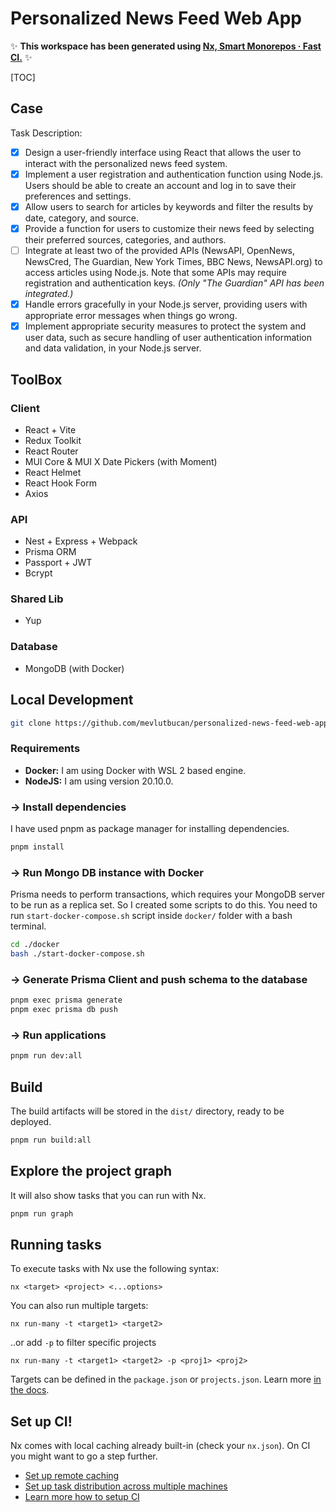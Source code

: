 # Personalized News Feed Web App

✨ **This workspace has been generated using [Nx, Smart Monorepos · Fast CI.](https://nx.dev)** ✨

[TOC]

## Case

Task Description:

- [x] Design a user-friendly interface using React that allows the user to interact with the personalized news feed system.
- [x] Implement a user registration and authentication function using Node.js. Users should be able to create an account and log in to save their preferences and settings.
- [x] Allow users to search for articles by keywords and filter the results by date, category, and source.
- [x] Provide a function for users to customize their news feed by selecting their preferred sources, categories, and authors.
- [ ] Integrate at least two of the provided APIs (NewsAPI, OpenNews, NewsCred, The Guardian, New York Times, BBC News, NewsAPI.org) to access articles using Node.js. Note that some APIs may require registration and authentication keys.
  *(Only "The Guardian" API has been integrated.)*
- [x] Handle errors gracefully in your Node.js server, providing users with appropriate error messages when things go wrong.
- [x] Implement appropriate security measures to protect the system and user data, such as secure handling of user authentication information and data validation, in your Node.js server.

## ToolBox

### Client

- React + Vite
- Redux Toolkit
- React Router
- MUI Core & MUI X Date Pickers (with Moment)
- React Helmet
- React Hook Form
- Axios

### API

- Nest + Express + Webpack
- Prisma ORM
- Passport + JWT
- Bcrypt

### Shared Lib

- Yup

### Database

- MongoDB (with Docker)

## Local Development

```bash
git clone https://github.com/mevlutbucan/personalized-news-feed-web-app.git
```

### Requirements

- **Docker:** I am using Docker with WSL 2 based engine.
- **NodeJS:** I am using version 20.10.0.

### -> Install dependencies

I have used pnpm as package manager for installing dependencies.

```bash
pnpm install
```

### -> Run Mongo DB instance with Docker

Prisma needs to perform transactions, which requires your MongoDB server to be run as a replica set. So I created some scripts to do this. You need to run `start-docker-compose.sh` script inside `docker/` folder with a bash terminal.

```bash
cd ./docker
bash ./start-docker-compose.sh
```

### -> Generate Prisma Client and push schema to the database

```bash
pnpm exec prisma generate
pnpm exec prisma db push
```

### -> Run applications

```bash
pnpm run dev:all
```

## Build

The build artifacts will be stored in the `dist/` directory, ready to be deployed.

```bash
pnpm run build:all
```

## Explore the project graph

It will also show tasks that you can run with Nx.

```bash
pnpm run graph
```

## Running tasks

To execute tasks with Nx use the following syntax:

```
nx <target> <project> <...options>
```

You can also run multiple targets:

```
nx run-many -t <target1> <target2>
```

..or add `-p` to filter specific projects

```
nx run-many -t <target1> <target2> -p <proj1> <proj2>
```

Targets can be defined in the `package.json` or `projects.json`. Learn more [in the docs](https://nx.dev/core-features/run-tasks).

## Set up CI!

Nx comes with local caching already built-in (check your `nx.json`). On CI you might want to go a step further.

- [Set up remote caching](https://nx.dev/core-features/share-your-cache)
- [Set up task distribution across multiple machines](https://nx.dev/nx-cloud/features/distribute-task-execution)
- [Learn more how to setup CI](https://nx.dev/recipes/ci)
